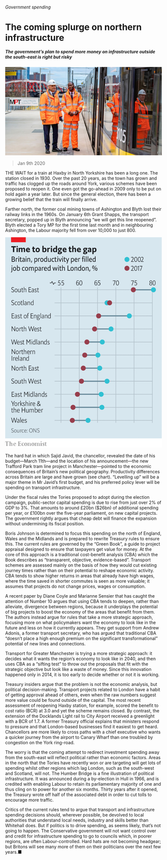###### Government spending

# The coming splurge on northern infrastructure 

##### The government’s plan to spend more money on infrastructure outside the south-east is right but risky 

![image](images/20200111_BRP002_0.jpg) 

> Jan 9th 2020 

THE WAIT for a train at Haxby in North Yorkshire has been a long one. The station closed in 1930. Over the past 20 years, as the town has grown and traffic has clogged up the roads around York, various schemes have been proposed to reopen it. One even got the go-ahead in 2009 only to be put on hold again a year later. But since the general election, there has been a growing belief that the train will finally arrive.

Farther north, the former coal mining towns of Ashington and Blyth lost their railway links in the 1960s. On January 6th Grant Shapps, the transport secretary, popped up in Blyth announcing “we will get this line reopened”. Blyth elected a Tory MP for the first time last month and in neighbouring Ashington, the Labour majority fell from over 10,000 to just 800.

![image](images/20200111_BRC042.png) 


The hard hat in which Sajid Javid, the chancellor, revealed the date of his budget—March 11th—and the location of his announcement—the new Trafford Park tram line project in Manchester—pointed to the economic consequences of Britain’s new political geography. Productivity differences across Britain are large and have grown (see chart). “Levelling up” will be a major theme in Mr Javid’s first budget, and his preferred policy lever will be spending on transport infrastructure.

Under the fiscal rules the Tories proposed to adopt during the election campaign, public-sector capital spending is due to rise from just over 2% of GDP to 3%. That amounts to around £20bn ($26bn) of additional spending per year, or £100bn over the five-year parliament, on new capital projects. The government rightly argues that cheap debt will finance the expansion without undermining its fiscal position.

Boris Johnson is determined to focus this spending on the north of England, Wales and the Midlands and is prepared to rewrite Treasury rules to ensure this. The current rules are governed by the “Green Book”, a guide to project appraisal designed to ensure that taxpayers get value for money. At the core of this approach is a traditional cost-benefit analysis (CBA) which the Book describes as “transparent, objective, evidence-based”. Transport schemes are assessed mainly on the basis of how they would cut existing journey times rather than on their potential to reshape economic activity. CBA tends to show higher returns in areas that already have high wages, where the time saved in shorter commutes is seen as more valuable; it assumes that projects do not change prices, wages or consumption.

A recent paper by Diane Coyle and Marianne Sensier that has caught the attention of Number 10 argues that using CBA tends to deepen, rather than alleviate, divergence between regions, because it underplays the potential of big projects to boost the economy of the areas that benefit from them. The authors instead argue for rules that take a more strategic approach, focusing more on what policymakers want the economy to look like in the future and less on how it currently appears. They get support from Andrew Adonis, a former transport secretary, who has argued that traditional CBA “doesn’t place a high enough premium on the significant transformational” potential of new lines and connections.

Transport for Greater Manchester is trying a more strategic approach: it decides what it wants the region’s economy to look like in 2040, and then uses CBA as a “sifting test” to throw out the proposals that fit with the strategic objective but look like a waste of money. Since this innovation happened only in 2014, it is too early to decide whether or not it is working.

Treasury insiders argue that the problem is not the economic analysis, but political decision-making. Transport projects related to London have a habit of getting approval ahead of others, even when the raw numbers suggest more value could be found outside of the capital. The most recent assessment of reopening Haxby station, for example, scored the benefit to cost ratio (BCR) at 3.0 and yet the scheme remains closed. By contrast, the extension of the Docklands Light rail to City Airport received a greenlight with a BCR of 1.7. A former Treasury official explains that ministers respond to pressure and that London-based businesses find it easiest to get heard. Chancellors are more likely to cross paths with a chief executive who wants a quicker journey from the airport to Canary Wharf than one troubled by congestion on the York ring-road.

The worry is that the coming attempt to redirect investment spending away from the south-east will reflect political rather than economic factors. Areas in the north that the Tories have recently won or are targeting will get lots of spending whilst other regions which lag London, such as the south-west and Scotland, will not. The Humber Bridge is a fine illustration of political infrastructure. It was announced during a by-election in Hull in 1966, and is credited with enabling Labour to retain its parliamentary majority of one and thus cling on to power for another six months. Thirty years after it opened, the Treasury wrote off half of the associated debt in order to cut tolls to encourage more traffic.

Critics of the current rules tend to argue that transport and infrastructure spending decisions should, wherever possible, be devolved to local authorities that understand local needs, industry and skills better than Whitehall does. But if politics is to drive spending, as seems likely, that’s not going to happen. The Conservative government will not want control over and credit for infrastructure spending to go to councils which, in poorer regions, are often Labour-controlled. Hard hats are not becoming headgear; but Britons will see many more of them on their politicians over the next few years.■

